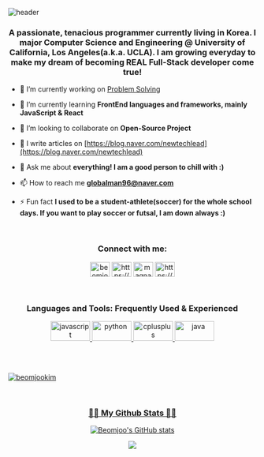 ![header](https://capsule-render.vercel.app/api?type=wave&color=gradient&height=160&section=header&text=Hi%20👋,%20I'm%20Beomjoo%20"Jayden"%20Kim&fontAlign=50&fontAlignY=70&fontSize=50&fontColor=#1E90FF)

<h3 align="center">A passionate, tenacious programmer currently living in Korea.  I major Computer Science and Engineering @ University of California, Los Angeles(a.k.a. UCLA).  I am growing everyday to make my dream of becoming REAL Full-Stack developer come true!</h3>

- 🔭 I’m currently working on [Problem Solving](https://github.com/beomjookim/problem-solving-on-Programmers)

- 🌱 I’m currently learning **FrontEnd languages and frameworks, mainly JavaScript & React**

- 👯 I’m looking to collaborate on **Open-Source Project**

<!-- 👨‍💻 All of my projects are available at [will make this shit!](will make this shit!)-->

- 📝 I write articles on [https://blog.naver.com/newtechlead](https://blog.naver.com/newtechlead)

- 💬 Ask me about **everything! I am a good person to chill with :)**

- 📫 How to reach me **globalman96@naver.com**

<!-- 📄 Know about my experiences [will make this shit, too!](will make this shit, too!)-->

- ⚡ Fun fact **I used to be a student-athlete(soccer) for the whole school days. If you want to play soccer or futsal, I am down always :)**
<br>
<h3 align="center">Connect with me:</h3>
<p align="center">
<a href="https://www.linkedin.com/in/beomjoo-jayden-kim-40a674143/" target="blank"><img align="center" src="https://raw.githubusercontent.com/rahuldkjain/github-profile-readme-generator/master/src/images/icons/Social/linked-in-alt.svg" alt="beomjoo-jayden-kim" height="30" width="40" /></a>
<a href="https://instagram.com/bonjourjaydenkim/" target="blank"><img align="center" src="https://raw.githubusercontent.com/rahuldkjain/github-profile-readme-generator/master/src/images/icons/Social/instagram.svg" alt="https://www.instagram.com/bonjourjaydenkim/" height="30" width="40" /></a>
<a href="https://www.leetcode.com/magnate" target="blank"><img align="center" src="https://raw.githubusercontent.com/rahuldkjain/github-profile-readme-generator/master/src/images/icons/Social/leet-code.svg" alt="magnate" height="30" width="40" /></a>
<a href="https://blog.naver.com/newtechlead" target="blank"><img align="center" src="https://raw.githubusercontent.com/rahuldkjain/github-profile-readme-generator/master/src/images/icons/Social/rss.svg" alt="https://blog.naver.com/newtechlead" height="30" width="40" /></a>
</p>
<br>
<h3 align="center">Languages and Tools: Frequently Used & Experienced</h3>
<p align="center"> <a href="https://developer.mozilla.org/en-US/docs/Web/JavaScript" target="_blank"> <img src="https://img.shields.io/badge/JavaScript-323330?style=for-the-badge&logo=javascript&logoColor=F7DF1E" alt="javascript" width="80" height="40"/> </a> <a href="https://www.python.org" target="_blank"> <img src="https://img.shields.io/badge/Python-FFD43B?style=for-the-badge&logo=python&logoColor=darkgreen" alt="python" width="80" height="40"/> </a> <a href="https://www.w3schools.com/cpp/" target="_blank"> <img src="https://img.shields.io/badge/C%2B%2B-00599C?style=for-the-badge&logo=c%2B%2B&logoColor=white" alt="cplusplus" width="80" height="40"/> </a> <a href="https://www.java.com" target="_blank"> <img src="https://img.shields.io/badge/Java-ED8B00?style=for-the-badge&logo=java&logoColor=white" alt="java" width="80" height="40"/> </p>
<br><br>
<p><img align="center" src="https://github-readme-stats.vercel.app/api/top-langs?username=beomjookim&show_icons=true&locale=en&layout=compact" alt="beomjookim" /></p>
<br>
<h3 align="center">👩‍💻 My Github Stats 👩‍💻</h3>
<div align="center">

![Beomjoo's GitHub stats](https://github-readme-stats.vercel.app/api?username=hyeinisfree&hide_title=true&show_icons=true&include_all_commits=true&disable_animations=true&theme=vue)
</div>

<p align="center">
  <a href="https://hits.seeyoufarm.com"><img src="https://hits.seeyoufarm.com/api/count/incr/badge.svg?url=https%3A%2F%2Fgithub.com%2Fhyeinisfree&count_bg=%2341B883&title_bg=%23CDC2C2&icon=github.svg&icon_color=%23E7E7E7&title=hits&edge_flat=false"/></a>
</p>
